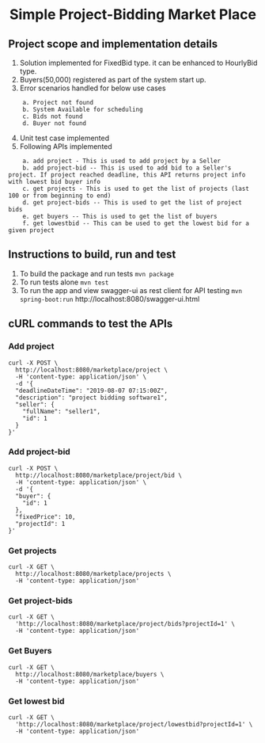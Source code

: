 <h1 align="center">Simple Project-Bidding Market Place</h1>

## Project scope and implementation details

1. Solution implemented for FixedBid type. it can be enhanced to HourlyBid type. 
2. Buyers(50,000) registered as part of the system start up.
3. Error scenarios handled for below use cases
```	
	a. Project not found
	b. System Available for scheduling
	c. Bids not found
	d. Buyer not found
```
4. Unit test case implemented
5. Following APIs implemented
```
	a. add project - This is used to add project by a Seller	   
	b. add project-bid -- This is used to add bid to a Seller's project. If project reached deadline, this API returns project info  with lowest bid buyer info
	c. get projects - This is used to get the list of projects (last 100 or from beginning to end)
	d. get project-bids -- This is used to get the list of project bids
	e. get buyers -- This is used to get the list of buyers
	f. get lowestbid -- This can be used to get the lowest bid for a given project
```
## Instructions to build, run and test

1. To build the package and run tests
``` mvn package ```
2. To run tests alone
``` mvn test ```
3. To run the app and view swagger-ui as rest client for API testing
``` mvn spring-boot:run ```
http://localhost:8080/swagger-ui.html

## cURL commands to test the APIs

### Add project
```
curl -X POST \
  http://localhost:8080/marketplace/project \
  -H 'content-type: application/json' \
  -d '{
  "deadlineDateTime": "2019-08-07 07:15:00Z",
  "description": "project bidding software1",
  "seller": {
    "fullName": "seller1",
    "id": 1
  }
}'
```
### Add project-bid
```
curl -X POST \
  http://localhost:8080/marketplace/project/bid \
  -H 'content-type: application/json' \
  -d '{
  "buyer": {
    "id": 1
  },
  "fixedPrice": 10,
  "projectId": 1
}'
```
### Get projects
```
curl -X GET \
  http://localhost:8080/marketplace/projects \
  -H 'content-type: application/json'
```
### Get project-bids
```
curl -X GET \
  'http://localhost:8080/marketplace/project/bids?projectId=1' \
  -H 'content-type: application/json'  
```
### Get Buyers
```
curl -X GET \
  http://localhost:8080/marketplace/buyers \
  -H 'content-type: application/json'  
```
### Get lowest bid
```
curl -X GET \
  'http://localhost:8080/marketplace/project/lowestbid?projectId=1' \
  -H 'content-type: application/json'
```
